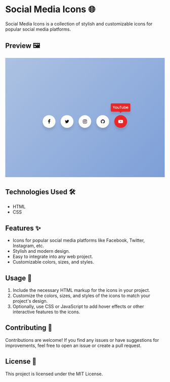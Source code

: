 # Social Media Icons 🌐

Social Media Icons is a collection of stylish and customizable icons for popular social media platforms.

## Preview 🖼️

![image](image.jpg)

## Technologies Used 🛠️

- HTML
- CSS

## Features ✨

- Icons for popular social media platforms like Facebook, Twitter, Instagram, etc.
- Stylish and modern design.
- Easy to integrate into any web project.
- Customizable colors, sizes, and styles.

## Usage 🚀

1. Include the necessary HTML markup for the icons in your project.
2. Customize the colors, sizes, and styles of the icons to match your project's design.
3. Optionally, use CSS or JavaScript to add hover effects or other interactive features to the icons.

## Contributing 🤝

Contributions are welcome! If you find any issues or have suggestions for improvements, feel free to open an issue or create a pull request.

## License 📝

This project is licensed under the MIT License.

